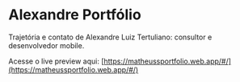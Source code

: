 # Alexandre Portfólio

Trajetória e contato de Alexandre Luiz Tertuliano: consultor e desenvolvedor mobile.

Acesse o live preview aqui: [https://matheussportfolio.web.app/#/](https://matheussportfolio.web.app/#/)
